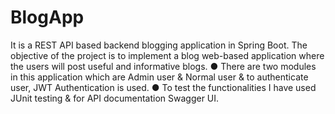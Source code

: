 # BlogApp
It is a REST API based backend blogging application in Spring Boot. The objective of the project is to implement a blog web-based application where the users will post useful and informative blogs.
● There are two modules in this application which are Admin user & Normal user & to authenticate user, JWT Authentication is used. 
● To test the functionalities I have used JUnit testing & for API documentation Swagger UI.
